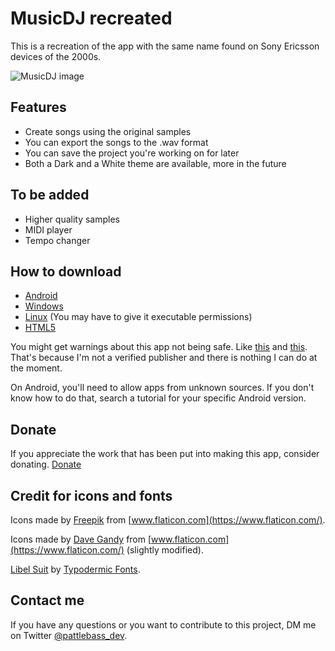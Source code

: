 # MusicDJ recreated

This is a recreation of the app with the same name found on Sony Ericsson devices of the 2000s.

![MusicDJ image](https://i.imgur.com/aUPec4l.png)

## Features
* Create songs using the original samples
* You can export the songs to the .wav format
* You can save the project you're working on for later
* Both a Dark and a White theme are available, more in the future

## To be added
* Higher quality samples
* MIDI player
* Tempo changer

## How to download

* [Android](https://github.com/pattlebass/Music-Dj/releases/latest/download/MusicDJ.apk)
* [Windows](https://github.com/pattlebass/Music-Dj/releases/latest/download/MusicDJ.Windows.zip)
* [Linux](https://github.com/pattlebass/Music-Dj/releases/latest/download/MusicDJ.Linux.zip) (You may have to give it executable permissions)
* [HTML5](https://pattlebass.itch.io/musicdj)

You might get warnings about this app not being safe. Like [this](https://i.stack.imgur.com/LlLiX.png) and [this](https://i.imgur.com/VlnKgTB.png). That's because I'm not a verified publisher and there is nothing I can do at the moment.

On Android, you'll need to allow apps from unknown sources. If you don't know how to do that, search a tutorial for your specific Android version.


## Donate
If you appreciate the work that has been put into making this app, consider donating.
[Donate](https://www.paypal.me/pattlebass)

## Credit for icons and fonts
Icons made by [Freepik](https://www.flaticon.com/authors/freepik) from [www.flaticon.com](https://www.flaticon.com/).

Icons made by [Dave Gandy](https://www.flaticon.com/authors/dave-gandy) from [www.flaticon.com](https://www.flaticon.com/) (slightly modified).

[Libel Suit](https://typodermicfonts.com/libel-suit/) by [Typodermic Fonts](https://typodermicfonts.com).

## Contact me
If you have any questions or you want to contribute to this project, DM me on Twitter [@pattlebass_dev](https://twitter.com/pattlebass_dev).
